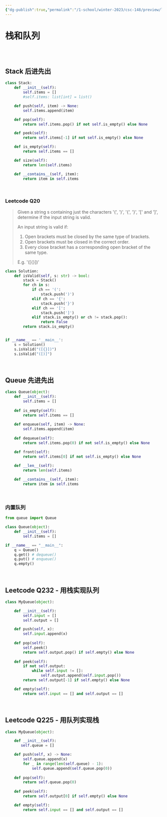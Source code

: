 ```yaml
---
{"dg-publish":true,"permalink":"/1-school/winter-2023/csc-148/preview/lecture-04-ad-ts/"}
---
```


# 栈和队列

```toc
```

&nbsp;


## Stack 后进先出
```python
class Stack:
    def __init__(self):
        self.items = []
        #self.items: list[int] = list()

    def push(self, item) -> None:
        self.items.append(item)

    def pop(self):
        return self.items.pop() if not self.is_empty() else None

    def peek(self):
        return self.items[-1] if not self.is_empty() else None

    def is_empty(self):
        return self.items == []

    def size(self):
        return len(self.items)

    def __contains__(self, item):
        return item in self.items
```

&nbsp;

### Leetcode Q20

> Given a string s containing just the characters '(', ')', '{', '}', '[' and ']', 
determine if the input string is valid.
>
>An input string is valid if:
> 1. Open brackets must be closed by the same type of brackets.
> 2. Open brackets must be closed in the correct order.
> 3. Every close bracket has a corresponding open bracket of the same type.
> 
> E.g. '([{}])'

```python
class Solution:
    def isValid(self, s: str) -> bool:
        stack = Stack()
        for ch in s:
            if ch == '(':
                stack.push(')')
            elif ch == '{':
                stack.push('}')
            elif ch == '[':
                stack.push(']')
            elif stack.is_empty() or ch != stack.pop():
                return False
        return stack.is_empty()


if __name__ == '__main__':
    s = Solution()
    s.isValid("([{}])")
    s.isValid("([)]")
```

&nbsp;

## Queue 先进先出
```python
class Queue(object):
    def __init__(self):
        self.items = []
    
    def is_empty(self):
        return self.items == []
    
    def enqueue(self, item) -> None:
        self.items.append(item) 
	
    def dequeue(self):
        return self.items.pop(0) if not self.is_empty() else None

    def front(self):
        return self.items[0] if not self.is_empty() else None
    
    def __len__(self):
        return len(self.items)

    def __contains__(self, item):
        return item in self.items
```

&nbsp;

### 内置队列
```python
from queue import Queue

class Queue(object):
	def __init__(self):
		self.items = []

if __name__ == "__main__":
	q = Queue()
	q.get() # dequeue()
	q.put() # enqueue() 
	q.empty()
```


&nbsp;

## Leetcode Q232 - 用栈实现队列
```python
class MyQueue(object):

    def __init__(self):
        self.input = []
        self.output = []

    def push(self, x):
        self.input.append(x)
    
    def pop(self):
        self.peek()
        return self.output.pop() if self.empty() else None
    
    def peek(self):
        if not self.output:
            while self.input != []:
                self.output.append(self.input.pop())
        return self.output[-1] if self.empty() else None

    def empty(self):
        return self.input == [] and self.output == []
```


&nbsp;

## Leetcode Q225 - 用队列实现栈
```python
class MyQueue(object):

    def __init__(self):
       self.queue = []

    def push(self, x) -> None:
        self.queue.append(x)
        for _ in range(len(self.queue) - 1):
            self.queue.append(self.queue.pop(0))
    
    def pop(self):
        return self.queue.pop(0)
    
    def peek(self):
        return self.output[0] if self.empty() else None

    def empty(self):
        return self.input == [] and self.output == []
```